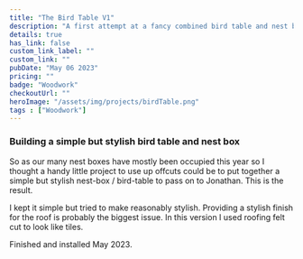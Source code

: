 ```yaml
---
title: "The Bird Table V1"
description: "A first attempt at a fancy combined bird table and nest box."
details: true
has_link: false
custom_link_label: ""
custom_link: ""
pubDate: "May 06 2023"
pricing: ""
badge: "Woodwork"
checkoutUrl: ""
heroImage: "/assets/img/projects/birdTable.png"
tags : ["Woodwork"]
---
```


### Building a simple but stylish bird table and nest box

So as our many nest boxes have mostly been occupied this year so I thought a handy little project to use up offcuts could be to put together a simple but stylish nest-box / bird-table to pass on to Jonathan. This is the result.

<!-- <img src="/assets/birdTable2.png" alt="Installed Basic Birdbox and Table" class="w-64 float-left"/> -->

I kept it simple but tried to make reasonably stylish. Providing a stylish finish for the roof is probably the biggest issue. In this version I used roofing felt cut to look like tiles.

Finished and installed May 2023.
